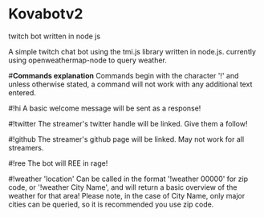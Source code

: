 # Kovabotv2
twitch bot written in node js

A simple twitch chat bot using the tmi.js library written in node.js.
currently using openweathermap-node to query weather.



#**Commands explanation**
Commands begin with the character '!' and unless otherwise stated, a command will not work with any additional text entered.


#!hi
A basic welcome message will be sent as a response!

#!twitter
The streamer's twitter handle will be linked. Give them a follow!

#!github
The streamer's github page will be linked. May not work for all streamers.

#!ree
The bot will REE in rage!

#!weather 'location'
Can be called in the format '!weather 00000' for zip code, or '!weather City Name', and will return a basic overview of the weather for that area!
Please note, in the case of City Name, only major cities can be queried, so it is recommended you use zip code.
